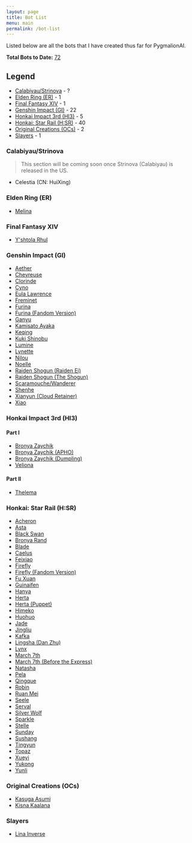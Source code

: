 ```yaml
---
layout: page
title: Bot List
menu: main
permalink: /bot-list
---
```


Listed below are all the bots that I have created thus far for PygmalionAI.

**Total Bots to Date:** <u>72</u>

## Legend

- [Calabiyau/Strinova](#calabiyaustrinova) - ?
- [Elden Ring (ER)](#elden-ring-er) - 1
- [Final Fantasy XIV](#final-fantasy-xiv) - 1
- [Genshin Impact (GI)](#genshin-impact-gi) - 22
- [Honkai Impact 3rd (HI3)](#honkai-impact-3rd-hi3) - 5
- [Honkai: Star Rail (H:SR)](#honkai-star-rail-hsr) - 40
- [Original Creations (OCs)](#original-creations-ocs) - 2
- [Slayers](#slayers) - 1

### Calabiyau/Strinova

> This section will be coming soon once Strinova (Calabiyau) is released in the US.

- Celestia (CN: HuiXing)

### Elden Ring (ER)

- [Melina]({{site.baseurl}}/melina)

### Final Fantasy XIV

- [Y'shtola Rhul]({{site.baseurl}}/yshtola)

### Genshin Impact (GI)

- [Aether]({{site.baseurl}}/aether)
- [Chevreuse]({{site.baseurl}}/chevreuse)
- [Clorinde]({{site.baseurl}}/clorinde)
- [Cyno]({{site.baseurl}}/cyno)
- [Eula Lawrence]({{site.baseurl}}/eula)
- [Freminet]({{site.baseurl}}/freminet)
- [Furina]({{site.baseurl}}/furina)
- [Furina (Fandom Version)]({{site.baseurl}}/furina-fandom)
- [Ganyu]({{site.baseurl}}/ganyu)
- [Kamisato Ayaka]({{site.baseurl}}/kamisato-ayaka)
- [Keqing]({{site.baseurl}}/keqing)
- [Kuki Shinobu]({{site.baseurl}}/kuki-shinobu)
- [Lumine]({{site.baseurl}}/lumine)
- [Lynette]({{site.baseurl}}/lynette)
- [Nilou]({{site.baseurl}}/nilou)
- [Noelle]({{site.baseurl}}/noelle)
- [Raiden Shogun (Raiden Ei)]({{site.baseurl}}/raiden-ei)
- [Raiden Shogun (The Shogun)]({{site.baseurl}}/the-shogun)
- [Scaramouche/Wanderer]({{site.baseurl}}/scaramouche)
- [Shenhe]({{site.baseurl}}/shenhe)
- [Xianyun (Cloud Retainer)]({{site.baseurl}}/xianyun)
- [Xiao]({{site.baseurl}}/xiao)

### Honkai Impact 3rd (HI3)

#### Part I

- [Bronya Zaychik]({{site.baseurl}}/bronya-zaychik)
- [Bronya Zaychik (APHO)]({{site.baseurl}}/bronya-zaychik-apho)
- [Bronya Zaychik (Dumpling)]({{site.baseurl}}/bronya-zaychik-dumpling)
- [Veliona]({{site.baseurl}}/veliona)

#### Part II

- [Thelema]({{site.baseurl}}/thelema)

### Honkai: Star Rail (H:SR)

- [Acheron]({{site.baseurl}}/acheron)
- [Asta]({{site.baseurl}}/asta)
- [Black Swan]({{site.baseurl}}/black-swan)
- [Bronya Rand]({{site.baseurl}}/bronya)
- [Blade]({{site.baseurl}}/blade)
- [Caelus]({{site.baseurl}}/caelus)
- [Feixiao]({{site.baseurl}}/feixiao)
- [Firefly]({{site.baseurl}}/firefly)
- [Firefly (Fandom Version)]({{site.baseurl}}/firefly-fandom)
- [Fu Xuan]({{site.baseurl}}/fu-xuan)
- [Guinaifen]({{site.baseurl}}/guinaifen)
- [Hanya]({{site.baseurl}}/hanya)
- [Herta]({{site.baseurl}}/herta)
- [Herta (Puppet)]({{site.baseurl}}/herta-puppet)
- [Himeko]({{site.baseurl}}/himeko)
- [Huohuo]({{site.baseurl}}/huohuo)
- [Jade]({{site.baseurl}}/jade)
- [Jingliu]({{site.baseurl}}/jingliu)
- [Kafka]({{site.baseurl}}/kafka)
- [Lingsha (Dan Zhu)]({{site.baseurl}}/lingsha)
- [Lynx]({{site.baseurl}}/lynx)
- [March 7th]({{site.baseurl}}/march-7th)
- [March 7th (Before the Express)]({{site.baseurl}}/march-7th-bte)
- [Natasha]({{site.baseurl}}/natasha)
- [Pela]({{site.baseurl}}/pela)
- [Qingque]({{site.baseurl}}/qingque)
- [Robin]({{site.baseurl}}/robin)
- [Ruan Mei]({{site.baseurl}}/ruan-mei)
- [Seele]({{site.baseurl}}/seele)
- [Serval]({{site.baseurl}}/serval)
- [Silver Wolf]({{site.baseurl}}/silver-wolf)
- [Sparkle]({{site.baseurl}}/sparkle)
- [Stelle]({{site.baseurl}}/stelle)
- [Sunday]({{site.baseurl}}/sunday)
- [Sushang]({{site.baseurl}}/sushang)
- [Tingyun]({{site.baseurl}}/tingyun)
- [Topaz]({{site.baseurl}}/topaz)
- [Xueyi]({{site.baseurl}}/xueyi)
- [Yukong]({{site.baseurl}}/yukong)
- [Yunli]({{site.baseurl}}/yunli)

### Original Creations (OCs)

- [Kasuga Asumi]({{site.baseurl}}/asumi)
- [Kisna Kaalana]({{site.baseurl}}/kisna)

### Slayers

- [Lina Inverse]({{site.baseurl}}/lina)
